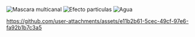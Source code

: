 ![Mascara multicanal](https://github.com/user-attachments/assets/75679c90-6a13-4051-b660-32848d7ddd1d)
![Efecto particulas](https://github.com/user-attachments/assets/5bd09de7-64c3-4ba6-8444-f8877016c3de)
![Agua](https://github.com/user-attachments/assets/ac6b893a-93dd-4f47-8178-176af8782323)


https://github.com/user-attachments/assets/e11b2b61-5cec-49cf-97e6-fa92b1b7c3a5


